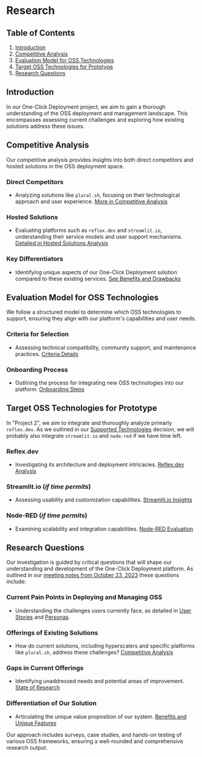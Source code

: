 # Research

## Table of Contents

1. [Introduction](#introduction)
2. [Competitive Analysis](#competitive-analysis)
3. [Evaluation Model for OSS Technologies](#evaluation-model-for-oss-technologies)
4. [Target OSS Technologies for Prototype](#target-oss-technologies-for-prototype)
5. [Research Questions](#research-questions)

## Introduction

In our One-Click Deployment project, we aim to gain a thorough understanding of the OSS deployment and management landscape. This encompasses assessing current challenges and exploring how existing solutions address these issues.

## Competitive Analysis

Our competitive analysis provides insights into both direct competitors and hosted solutions in the OSS deployment space.

### Direct Competitors

- Analyzing solutions like `plural.sh`, focusing on their technological approach and user experience. [More in Competitive Analysis](research/competitive-analysis.md)

### Hosted Solutions

- Evaluating platforms such as `reflex.dev` and `streamlit.io`, understanding their service models and user support mechanisms. [Detailed in Hosted Solutions Analysis](research/competitive-analysis.md#hosted-solutions)

### Key Differentiators

- Identifying unique aspects of our One-Click Deployment solution compared to these existing services. [See Benefits and Drawbacks](research/state-of-research.md#benefits-and-drawbacks)

## Evaluation Model for OSS Technologies

We follow a structured model to determine which OSS technologies to support, ensuring they align with our platform's capabilities and user needs.

### Criteria for Selection

- Assessing technical compatibility, community support, and maintenance practices. [Criteria Details](research/requirements.md#criteria-for-selection)

### Onboarding Process

- Outlining the process for integrating new OSS technologies into our platform. [Onboarding Steps](research/requirements.md#onboarding-process)

## Target OSS Technologies for Prototype

In "Project 2", we aim to integrate and thoroughly analyze primarly `reflex.dev`.
As we outlined in our [Supported Technologies](../decisions/0004-supported-technologies.md) decision, we will probably also integrate `streamlit.io` and `node-red` if we have time left.

### Reflex.dev

- Investigating its architecture and deployment intricacies. [Reflex.dev Analysis](research/user-stories.md#reflex-dev)

### Streamlit.io (*if time permits*)

- Assessing usability and customization capabilities. [Streamlit.io Insights](research/personas.md#streamlit-io)

### Node-RED (*if time permits*)

- Examining scalability and integration capabilities. [Node-RED Evaluation](research/use-cases.md#node-red)

## Research Questions

Our investigation is guided by critical questions that will shape our understanding and development of the One-Click Deployment platform.
As outlined in our [meeting notes from October 23, 2023](../meetings/2023-10-23.md) these questions include:

### Current Pain Points in Deploying and Managing OSS

- Understanding the challenges users currently face, as detailed in [User Stories](research/user-stories.md) and [Personas](research/personas.md).

### Offerings of Existing Solutions

- How do current solutions, including hyperscalers and specific platforms like `plural.sh`, address these challenges? [Competitive Analysis](research/competitive-analysis.md)

### Gaps in Current Offerings

- Identifying unaddressed needs and potential areas of improvement. [State of Research](research/state-of-research.md#gaps-in-current-offerings)

### Differentiation of Our Solution

- Articulating the unique value proposition of our system. [Benefits and Unique Features](docs/backend.md#differentiation)

Our approach includes surveys, case studies, and hands-on testing of various OSS frameworks, ensuring a well-rounded and comprehensive research output.
